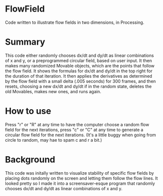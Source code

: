 # FlowField
Code written to illustrate flow fields in two dimensions, in Processing.
# Summary
This code either randomly chooses dx/dt and dy/dt as linear combinations of x and y, or a preprogrammed circular field, based on user input. It then makes many randomized Movable objects, which are the points that follow the flow field. It shows the formulas for dx/dt and dy/dt in the top right for the duration of that iteration. It then applies the derivatives as determined by the flow field with a small delta (.005 seconds) for 300 frames, and then resets, choosing a new dx/dt and dy/dt if in the random state, deletes the old Movables, makes new ones, and runs again.
# How to use
Press "r" or "R" at any time to have the computer choose a random flow field for the next iterations, press "c" or "C" at any time to generate a circular flow field for the next iterations. (It's a little buggy when going from circle to random, may hae to spam c and r a bit.)
# Background
This code was initally written to visualize stability of specific flow fields by placing dots randomly on the screen and letting them follow the flow lines. It looked pretty so I made it into a screensaver-esque program that randomly chooses dx/dt and dy/dt as linear combinations of x and y.  
